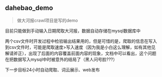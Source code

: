 ## dahebao_demo
> 做大河报crawl项目是写的demo

目前只能做到手动输入日期爬取大河报，数据自动存储在mysql数据库中

两个csv文件时开发过程中检验输出结果用的，但是可惜的是，爬取的信息在写入到csv文件时，可能是爬取速度>写入速度（因为我是小白这么理解，如有其他见解请斧正），出现了后面的内容覆盖前面内容的现象，文档中可以看出，这个问题在把数据写入mysql中时被意外的结局了（黑人问号脸???）

下一步目标24小时自动爬取、词云展示、web发布
